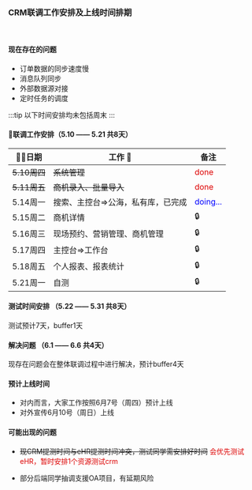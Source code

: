 ### CRM联调工作安排及上线时间排期

<author author="江军" date="2018-05-09 18:52" />

<tag 
    title="其他"
    path="/blog/other/" />

<tag title="crm" />

<tag title="工作安排" />

<br clear="both" />

#### 现在存在的问题

+ 订单数据的同步速度慢
+ 消息队列同步
+ 外部数据源对接
+ 定时任务的调度

:::tip
以下时间安排均未包括周末
:::

#### 联调工作安排（5.10 —— 5.21 共8天）

日期| 工作 | 备注
---- | ---- | ----
~~5.10周四~~ | ~~系统管理~~ | <font color="#dd0000">done</font>
~~5.11周五~~ | ~~商机录入、批量导入~~ | <font color="#dd0000">done</font>
5.14周一 | 搜索、主控台=>公海，私有库，已完成 | <font color="blue">doing...</font>
5.15周二 | 商机详情 | :lock:
5.16周三 | 现场预约、营销管理、商机管理 | :lock:
5.17周四 | 主控台=>工作台 | :lock:
5.18周五 | 个人报表、报表统计 | :lock:
5.21周一 | 自测 | :lock:

#### 测试时间安排 （5.22 —— 5.31 共8天）

测试预计7天，buffer1天

#### 解决问题 （6.1 —— 6.6 共4天）

现存在问题会在整体联调过程中进行解决，预计buffer4天

#### 预计上线时间

+ 对内而言，大家工作按照6月7号（周四）预计上线
+ 对外宣传6月10号（周日）上线

#### 可能出现的问题

+ ~~现CRM提测时间与eHR提测时间冲突，测试同学需安排好时间~~
<font color="#dd0000">会优先测试eHR，暂时安排1个资源测试crm</font>

+ 部分后端同学抽调支援OA项目，有延期风险